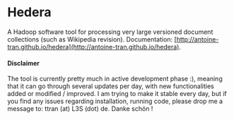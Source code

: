 Hedera
======

A Hadoop software tool for processing very large versioned document collections (such as Wikipedia revision). Documentation: [http://antoine-tran.github.io/hedera](http://antoine-tran.github.io/hedera).

#### Disclaimer ####
The tool is currently pretty much in active development phase :), meaning that it can
go through several updates per day, with new functionalities added or modified / improved.
I am trying to make it stable every day, but if you find any issues regarding installation,
running code, please drop me a message to: ttran (at) L3S (dot) de. Danke schön !
  
